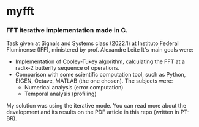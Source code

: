 # myfft
### FFT iterative implementation made in C.
Task given at Signals and Systems class (2022.1) at Instituto Federal Fluminense (IFF), ministered by prof. Alexandre Leite
It's main goals were:
- Implementation of Cooley-Tukey algorithm, calculating the FFT at a radix-2 butterfly sequence of operations.
- Comparison with some scientific computation tool, such as Python, EIGEN, Octave, MATLAB (the one chosen). The subjects were:
  - Numerical analysis (error computation)
  - Temporal analysis (profiling)

My solution was using the iterative mode. You can read more about the development and its results on the PDF article in this repo (written in PT-BR).
